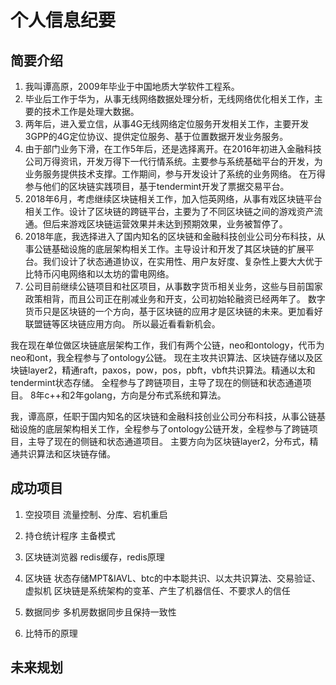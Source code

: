 
# 个人信息纪要

## 简要介绍

1. 我叫谭高原，2009年毕业于中国地质大学软件工程系。
2. 毕业后工作于华为，从事无线网络数据处理分析，无线网络优化相关工作，主要的技术工作是处理大数据。
3. 两年后，进入爱立信，从事4G无线网络定位服务开发相关工作，主要开发3GPP的4G定位协议、提供定位服务、基于位置数据开发业务服务。
4. 由于部门业务下滑，在工作5年后，还是选择离开。在2016年初进入金融科技公司万得资讯，开发万得下一代行情系统。主要参与系统基础平台的开发，为业务服务提供技术支撑。工作期间，参与开发设计了系统的业务网络。
在万得参与他们的区块链实践项目，基于tendermint开发了票据交易平台。
5. 2018年6月，考虑继续区块链相关工作，加入恺英网络，从事有戏区块链平台相关工作。设计了区块链的跨链平台，主要为了不同区块链之间的游戏资产流通。但后来游戏区块链运营效果并未达到预期效果，业务被暂停了。
6. 2018年底，我选择进入了国内知名的区块链和金融科技创业公司分布科技，从事公链基础设施的底层架构相关工作。主导设计和开发了其区块链的扩展平台。我们设计了状态通道协议，在实用性、用户友好度、复杂性上要大大优于比特币闪电网络和以太坊的雷电网络。
7. 公司目前继续公链项目和社区项目，从事数字货币相关业务，这些与目前国家政策相背，而且公司正在削减业务和开支，公司初始轮融资已经两年了。
数字货币只是区块链的一个方向，基于区块链的应用才是区块链的未来。更加看好联盟链等区块链应用方向。
所以最近看看新机会。

我在现在单位做区块链底层架构工作，我们有两个公链，neo和ontology，代币为neo和ont，我全程参与了ontology公链。
现在主攻共识算法、区块链存储以及区块链layer2，精通raft，paxos，pow，pos，pbft，vbft共识算法。精通以太和tendermint状态存储。
全程参与了跨链项目，主导了现在的侧链和状态通道项目。
8年c++和2年golang，方向是分布式系统和算法。

我，谭高原，任职于国内知名的区块链和金融科技创业公司分布科技，从事公链基础设施的底层架构相关工作，全程参与了ontology公链开发，全程参与了跨链项目，主导了现在的侧链和状态通道项目。
主要方向为区块链layer2，分布式，精通共识算法和区块链存储。

## 成功项目

1. 空投项目
流量控制、分库、宕机重启

2. 持仓统计程序
主备模式

3. 区块链浏览器
redis缓存，redis原理

4. 区块链
状态存储MPT&IAVL、btc的中本聪共识、以太共识算法、交易验证、虚拟机
区块链是系统架构的变革、产生了机器信任、不要求人的信任

5. 数据同步
多机房数据同步且保持一致性

6. 比特币的原理

## 未来规划

